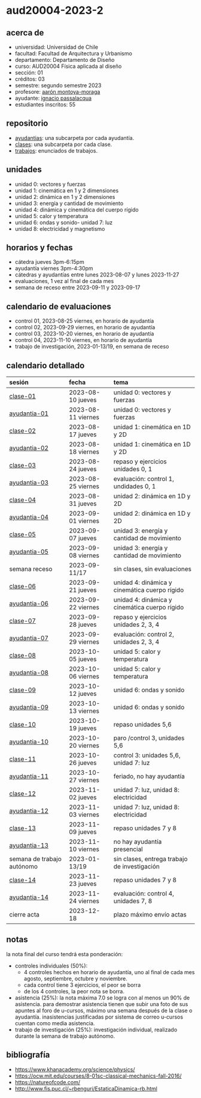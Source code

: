 # aud20004-2023-2

## acerca de

- universidad: Universidad de Chile
- facultad: Facultad de Arquitectura y Urbanismo
- departamento: Departamento de Diseño
- curso: AUD20004 Física aplicada al diseño
- sección: 01
- créditos: 03
- semestre: segundo semestre 2023
- profesore: [aarón montoya-moraga](https://github.com/montoyamoraga)
- ayudante: [ignacio passalacqua](https://github.com/ipassala)
- estudiantes inscritos: 55

## repositorio

- [ayudantias](./ayudantias/): una subcarpeta por cada ayudantía.
- [clases](./clases/): una subcarpeta por cada clase.
- [trabajos](./trabajos/): enunciados de trabajos.

## unidades

- unidad 0: vectores y fuerzas
- unidad 1: cinemática en 1 y 2 dimensiones
- unidad 2: dinámica en 1 y 2 dimensiones
- unidad 3: energía y cantidad de movimiento
- unidad 4: dinámica y cinemática del cuerpo rígido
- unidad 5: calor y temperatura
- unidad 6: ondas y sonido- unidad 7: luz
- unidad 8: electricidad y magnetismo

## horarios y fechas

- cátedra jueves 3pm-6:15pm
- ayudantía viernes 3pm-4:30pm
- cátedras y ayudantías entre lunes 2023-08-07 y lunes 2023-11-27
- evaluaciones, 1 vez al final de cada mes
- semana de receso entre 2023-09-11 y 2023-09-17

## calendario de evaluaciones

- control 01, 2023-08-25 viernes, en horario de ayudantía
- control 02, 2023-09-29 viernes, en horario de ayudantía
- control 03, 2023-10-20 viernes, en horario de ayudantía
- control 04, 2023-11-10 viernes, en horario de ayudantía
- trabajo de investigación, 2023-01-13/19, en semana de receso

## calendario detallado

| sesión                                   | fecha              | tema                                          |
| :--------------------------------------- | :----------------- | :-------------------------------------------- |
| [clase-01](clases/clase-01/)             | 2023-08-10 jueves  | unidad 0: vectores y fuerzas                  |
| [ayudantia-01](ayudantias/ayudantia-01/) | 2023-08-11 viernes | unidad 0: vectores y fuerzas                  |
| [clase-02](clases/clase-02/)             | 2023-08-17 jueves  | unidad 1: cinemática en 1D y 2D               |
| [ayudantia-02](ayudantias/ayudantia-02/) | 2023-08-18 viernes | unidad 1: cinemática en 1D y 2D               |
| [clase-03](clases/clase-03/)             | 2023-08-24 jueves  | repaso y ejercicios unidades 0, 1             |
| [ayudantia-03](ayudantias/ayudantia-03/) | 2023-08-25 viernes | evaluación: control 1, undidades 0, 1         |
| [clase-04](clases/clase-04/)             | 2023-08-31 jueves  | unidad 2: dinámica en 1D y 2D                 |
| [ayudantia-04](ayudantias/ayudantia-04/) | 2023-09-01 viernes | unidad 2: dinámica en 1D y 2D                 |
| [clase-05](clases/clase-05/)             | 2023-09-07 jueves  | unidad 3: energía y cantidad de movimiento    |
| [ayudantia-05](ayudantias/ayudantia-05/) | 2023-09-08 viernes | unidad 3: energía y cantidad de movimiento    |
| semana receso                            | 2023-09-11/17      | sin clases, sin evaluaciones                  |
| [clase-06](clases/clase-06/)             | 2023-09-21 jueves  | unidad 4: dinámica y cinemática cuerpo rígido |
| [ayudantia-06](ayudantias/ayudantia-06/) | 2023-09-22 viernes | unidad 4: dinámica y cinemática cuerpo rígido |
| [clase-07](clases/clase-07/)             | 2023-09-28 jueves  | repaso y ejercicios unidades 2, 3, 4          |
| [ayudantia-07](ayudantias/ayudantia-07/) | 2023-09-29 viernes | evaluación: control 2, unidades 2, 3, 4       |
| [clase-08](clases/clase-08/)             | 2023-10-05 jueves  | unidad 5: calor y temperatura                 |
| [ayudantia-08](ayudantias/ayudantia-08/) | 2023-10-06 viernes | unidad 5: calor y temperatura                 |
| [clase-09](clases/clase-09/)             | 2023-10-12 jueves  | unidad 6: ondas y sonido                      |
| [ayudantia-09](ayudantias/ayudantia-09/) | 2023-10-13 viernes | unidad 6: ondas y sonido                      |
| [clase-10](clases/clase-10/)             | 2023-10-19 jueves  | repaso unidades 5,6                           |
| [ayudantia-10](ayudantias/ayudantia-10/) | 2023-10-20 viernes | paro /control 3, unidades 5,6                 |
| [clase-11](clases/clase-11/)             | 2023-10-26 jueves  | control 3: unidades 5,6, unidad 7: luz        |
| [ayudantia-11](ayudantias/ayudantia-11/) | 2023-10-27 viernes | feriado, no hay ayudantía                     |
| [clase-12](clases/clase-12/)             | 2023-11-02 jueves  | unidad 7: luz, unidad 8: electricidad         |
| [ayudantia-12](ayudantias/ayudantia-12/) | 2023-11-03 viernes | unidad 7: luz,  unidad 8: electricidad        |
| [clase-13](clases/clase-13/)             | 2023-11-09 jueves  | repaso unidades 7 y 8                         |
| [ayudantia-13](ayudantias/ayudantia-13/) | 2023-11-10 viernes | no hay ayudantía presencial                   |
| semana de trabajo autónomo               | 2023-01-13/19      | sin clases, entrega trabajo de investigación  |
| [clase-14](clases/clase-14/)             | 2023-11-23 jueves  | repaso unidades 7 y 8                         |
| [ayudantia-14](ayudantias/ayudantia-14/) | 2023-11-24 viernes | evaluación: control 4, unidades 7, 8          |
| cierre acta                              | 2023-12-18         | plazo máximo envío actas                      |

## notas

la nota final del curso tendrá esta ponderación:

- controles individuales (50%):
  - 4 controles hechos en horario de ayudantía, uno al final de cada mes agosto, septiembre, octubre y noviembre.
  - cada control tiene 3 ejercicios, el peor se borra
  - de los 4 controles, la peor nota se borra.
- asistencia (25%): la nota máxima 7.0 se logra con al menos un 90% de asistencia. para demostrar asistencia tienen que subir una foto de sus apuntes al foro de u-cursos, máximo una semana después de la clase o ayudantía. inasistencias justificadas por sistema de correo u-cursos cuentan como media asistencia.
- trabajo de investigación (25%): investigación individual, realizado durante la semana de trabajo autónomo.


## bibliografía

- https://www.khanacademy.org/science/physics/
- https://ocw.mit.edu/courses/8-01sc-classical-mechanics-fall-2016/
- https://natureofcode.com/
- http://www.fis.puc.cl/~rbenguri/EstaticaDinamica-rb.html

